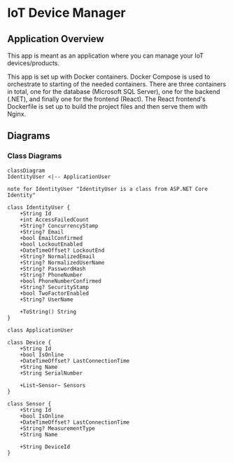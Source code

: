 # IoT Device Manager

## Application Overview

This app is meant as an application where you can manage your IoT devices/products.

This app is set up with Docker containers. Docker Compose is used to orchestrate to starting of the needed containers.
There are three containers in total, one for the database (Microsoft SQL Server), one for the backend (.NET),
and finally one for the frontend (React). The React frontend's Dockerfile is set up to build the project files
and then serve them with Nginx.

## Diagrams

### Class Diagrams

```mermaid
classDiagram
IdentityUser <|-- ApplicationUser

note for IdentityUser "IdentityUser is a class from ASP.NET Core Identity"

class IdentityUser {
    +String Id
    +int AccessFailedCount
    +String? ConcurrencyStamp
    +String? Email
    +bool EmailConfirmed
    +bool LockoutEnabled
    +DateTimeOffset? LockoutEnd
    +String? NormalizedEmail
    +String? NormalizedUserName
    +String? PasswordHash
    +String? PhoneNumber
    +bool PhoneNumberConfirmed
    +String? SecurityStamp
    +bool TwoFactorEnabled
    +String? UserName

    +ToString() String
}

class ApplicationUser

class Device {
    +String Id
    +bool IsOnline
    +DateTimeOffset? LastConnectionTime
    +String Name
    +String SerialNumber

    +List~Sensor~ Sensors
}

class Sensor {
    +String Id
    +bool IsOnline
    +DateTimeOffset? LastConnectionTime
    +String? MeasurementType
    +String Name

    +String DeviceId
}
```